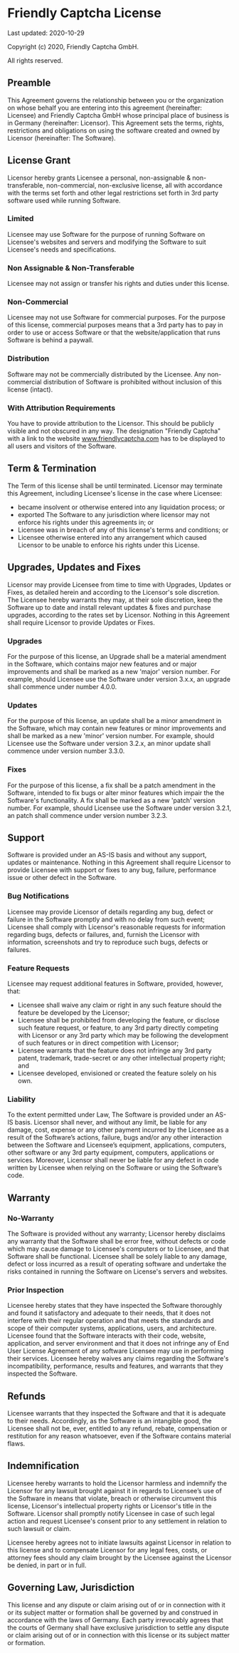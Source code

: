 # Friendly Captcha License

Last updated: 2020-10-29

Copyright (c) 2020, Friendly Captcha GmbH.

All rights reserved.

## Preamble

  This Agreement governs the relationship between you or the organization on whose behalf you are entering into this agreement (hereinafter: Licensee) and Friendly Captcha GmbH whose principal place of business is in Germany (hereinafter: Licensor). This Agreement sets the terms, rights, restrictions and obligations on using the software created and owned by Licensor (hereinafter: The Software).

## License Grant

  Licensor hereby grants Licensee a personal, non-assignable & non-transferable, non-commercial, non-exclusive license, all with accordance with the terms set forth and other legal restrictions set forth in 3rd party software used while running Software.

### Limited

  Licensee may use Software for the purpose of running Software on Licensee's websites and servers and modifying the Software to suit Licensee's needs and specifications.

### Non Assignable & Non-Transferable

  Licensee may not assign or transfer his rights and duties under this license.
  
### Non-Commercial

  Licensee may not use Software for commercial purposes. For the purpose of this license, commercial purposes means that a 3rd party has to pay in order to use or access Software or that the website/application that runs Software is behind a paywall.

### Distribution

  Software may not be commercially distributed by the Licensee. Any non-commercial distribution of Software is prohibited without inclusion of this license (intact).
  
### With Attribution Requirements

  You have to provide attribution to the Licensor. This should be publicly visible and not obscured in any way. The designation "Friendly Captcha" with a link to the website www.friendlycaptcha.com has to be displayed to all users and visitors of the Software.

## Term & Termination

  The Term of this license shall be until terminated. Licensor may terminate this Agreement, including Licensee's license in the case where Licensee:

  - became insolvent or otherwise entered into any liquidation process; or
  - exported The Software to any jurisdiction where licensor may not enforce his rights under this agreements in; or
  - Licensee was in breach of any of this license's terms and conditions; or
  - Licensee otherwise entered into any arrangement which caused Licensor to be unable to enforce his rights under this License.

## Upgrades, Updates and Fixes

  Licensor may provide Licensee from time to time with Upgrades, Updates or Fixes, as detailed herein and according to the Licensor's sole discretion. The Licensee hereby warrants they may, at their sole discretion, keep the Software up to date and install relevant updates & fixes and purchase upgrades, according to the rates set by Licensor. Nothing in this Agreement shall require Licensor to provide Updates or Fixes.

### Upgrades

   For the purpose of this license, an Upgrade shall be a material amendment in the Software, which contains major new features and or major improvements and shall be marked as a new 'major' version number. For example, should Licensee use the Software under version 3.x.x, an upgrade shall commence under number 4.0.0.

### Updates

  For the purpose of this license, an update shall be a minor amendment in the Software, which may contain new features or minor improvements and shall be marked as a new 'minor' version number. For example, should Licensee use the Software under version 3.2.x, an minor update shall commence under version number 3.3.0.

### Fixes

  For the purpose of this license, a fix shall be a patch amendment in the Software, intended to fix bugs or alter minor features which impair the the Software's functionality. A fix shall be marked as a new 'patch' version number. For example, should Licensee use the Software under version 3.2.1, an patch shall commence under version number 3.2.3.

## Support

  Software is provided under an AS-IS basis and without any support, updates or maintenance. Nothing in this Agreement shall require Licensor to provide Licensee with support or fixes to any bug, failure, performance issue or other defect in the Software.

### Bug Notifications

  Licensee may provide Licensor of details regarding any bug, defect or failure in the Software promptly and with no delay from such event; Licensee shall comply with Licensor's reasonable requests for information regarding bugs, defects or failures, and, furnish the Licensor with information, screenshots and try to reproduce such bugs, defects or failures.

### Feature Requests

  Licensee may request additional features in Software, provided, however, that:
  
  - Licensee shall waive any claim or right in any such feature should the feature be developed by the Licensor;
  - Licensee shall be prohibited from developing the feature, or disclose such feature request, or feature, to any 3rd party directly competing with Licensor or any 3rd party which may be following the development of such features or in direct competition with Licensor;
  - Licensee warrants that the feature does not infringe any 3rd party patent, trademark, trade-secret or any other intellectual property right; and
  - Licensee developed, envisioned or created the feature solely on his own.

### Liability

  To the extent permitted under Law, The Software is provided under an AS-IS basis. Licensor shall never, and without any limit, be liable for any damage, cost, expense or any other payment incurred by the Licensee as a result of the Software’s actions, failure, bugs and/or any other interaction between the Software and Licensee’s equipment, applications, computers, other software or any 3rd party equipment, computers, applications or services. Moreover, Licensor shall never be liable for any defect in code written by Licensee when relying on the Software or using the Software’s code.

## Warranty

### No-Warranty

  The Software is provided without any warranty; Licensor hereby disclaims any warranty that the Software shall be error free, without defects or code which may cause damage to Licensee's computers or to Licensee, and that Software shall be functional. Licensee shall be solely liable to any damage, defect or loss incurred as a result of operating software and undertake the risks contained in running the Software on License's servers and websites.

### Prior Inspection

  Licensee hereby states that they have inspected the Software thoroughly and found it satisfactory and adequate to their needs, that it does not interfere with their regular operation and that meets the standards and scope of their computer systems, applications, users, and architecture. Licensee found that the Software interacts with their code, website, application, and server environment and that it does not infringe any of End User License Agreement of any software Licensee may use in performing their services. Licensee hereby waives any claims regarding the Software's incompatibility, performance, results and features, and warrants that they inspected the Software.

## Refunds

  Licensee warrants that they inspected the Software and that it is adequate to their needs. Accordingly, as the Software is an intangible good, the Licensee shall not be, ever, entitled to any refund, rebate, compensation or restitution for any reason whatsoever, even if the Software contains material flaws.

## Indemnification
  
  Licensee hereby warrants to hold the Licensor harmless and indemnify the Licensor for any lawsuit brought against it in regards to Licensee’s use of the Software in means that violate, breach or otherwise circumvent this license, Licensor's intellectual property rights or Licensor's title in the Software. Licensor shall promptly notify Licensee in case of such legal action and request Licensee's consent prior to any settlement in relation to such lawsuit or claim.
  
  Licensee hereby agrees not to initiate lawsuits against Licensor in relation to this license and to compensate Licensor for any legal fees, costs, or attorney fees should any claim brought by the Licensee against the Licensor be denied, in part or in full.
  
## Governing Law, Jurisdiction
  
  This license and any dispute or claim arising out of or in connection with it or its subject matter or formation shall be governed by and construed in accordance with the laws of Germany. Each party irrevocably agrees that the courts of Germany shall have exclusive jurisdiction to settle any dispute or claim arising out of or in connection with this license or its subject matter or formation.

